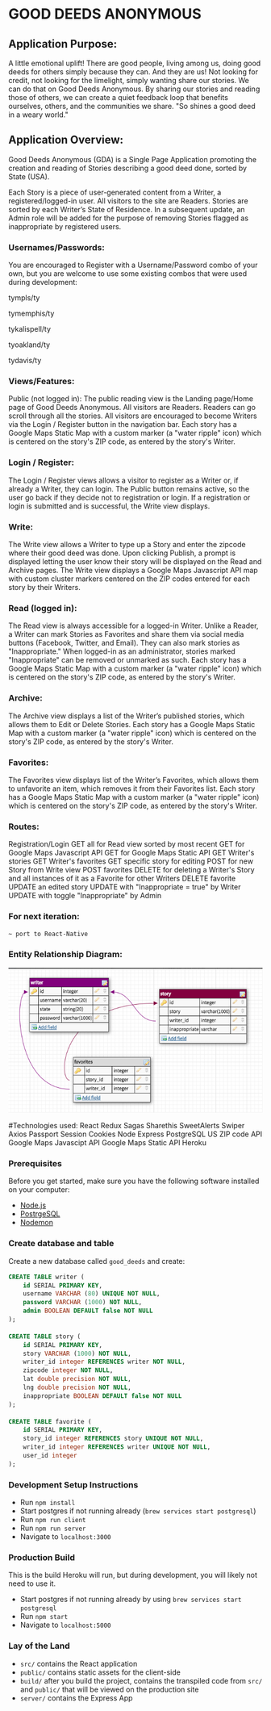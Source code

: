 # GOOD DEEDS ANONYMOUS

## Application Purpose:

A little emotional uplift! There are good people, living among us, doing good deeds for others simply because they can. And they are us! Not looking for credit, not looking for the limelight,  simply wanting share our stories. We can do that on Good Deeds Anonymous. By sharing our stories and reading those of others, we can create a quiet feedback loop that benefits ourselves, others, and the communities we share. "So shines a good deed in a weary world."

## Application Overview:

Good Deeds Anonymous (GDA) is a Single Page Application promoting the creation and reading of Stories describing a good deed done, sorted by State (USA).

Each Story is a piece of user-generated content from a Writer, a registered/logged-in user. All visitors to the site are Readers. Stories are sorted by each Writer’s State of Residence. In a subsequent update, an Admin role will be added for the purpose of removing Stories flagged as inappropriate by registered users.

### Usernames/Passwords:
You are encouraged to Register with a Username/Password combo of your own, but you are welcome to use some existing combos that were used during development:

tympls/ty

tymemphis/ty

tykalispell/ty

tyoakland/ty

tydavis/ty

### Views/Features:

Public (not logged in):
The public reading view is the Landing page/Home page of Good Deeds Anonymous. All visitors are Readers. Readers can go scroll through all the stories. All visitors are encouraged to become Writers via the Login / Register button in the navigation bar. Each story has a Google Maps Static Map with a custom marker (a "water ripple" icon) which is centered on the story's ZIP code, as entered by the story's Writer.

### Login / Register:
The Login / Register views allows a visitor to register as a Writer or, if already a Writer, they can login. The Public button remains active, so the user go back if they decide not to registration or login. If a registration or login is submitted and is successful, the Write view displays.

### Write:
The Write view allows a Writer to type up a Story and enter the zipcode where their good deed was done. Upon clicking Publish, a prompt is displayed letting the user know their story will be displayed on the Read and Archive pages. The Write view displays a Google Maps Javascript API map with custom cluster markers centered on the ZIP codes entered for each story by their Writers.

### Read (logged in):
The Read view is always accessible for a logged-in Writer. Unlike a Reader, a Writer can mark Stories as Favorites and share them via social media buttons (Facebook, Twitter, and Email). They can also mark stories as "Inappropriate." When logged-in as an administrator, stories marked "Inappropriate" can be removed or unmarked as such. Each story has a Google Maps Static Map with a custom marker (a "water ripple" icon) which is centered on the story's ZIP code, as entered by the story's Writer.

### Archive:
The Archive view displays a list of the Writer’s published stories, which allows them to Edit or Delete Stories. Each story has a Google Maps Static Map with a custom marker (a "water ripple" icon) which is centered on the story's ZIP code, as entered by the story's Writer.

### Favorites:
The Favorites view displays list of the Writer’s Favorites, which allows them to unfavorite an item, which removes it from their Favorites list. Each story has a Google Maps Static Map with a custom marker (a "water ripple" icon) which is centered on the story's ZIP code, as entered by the story's Writer.

### Routes:
Registration/Login
GET all for Read view sorted by most recent
GET for Google Maps Javascript API
GET for Google Maps Static API
GET Writer's stories
GET Writer's favorites
GET specific story for editing
POST for new Story from Write view
POST favorites
DELETE for deleting a Writer's Story and all instances of it as a Favorite for other Writers
DELETE favorite
UPDATE an edited story
UPDATE with "Inappropriate = true" by Writer
UPDATE with toggle "Inappropriate" by Admin


### For next iteration:
	~ port to React-Native

### Entity Relationship Diagram:

![ERD](documentation/images/ERD_GoodDeedsAnonymous.png)

#Technologies used:
React
Redux
Sagas
Sharethis
SweetAlerts
Swiper
Axios
Passport
Session Cookies
Node
Express
PostgreSQL
US ZIP code API
Google Maps Javascipt API
Google Maps Static API
Heroku

### Prerequisites

Before you get started, make sure you have the following software installed on your computer:

- [Node.js](https://nodejs.org/en/)
- [PostrgeSQL](https://www.postgresql.org/)
- [Nodemon](https://nodemon.io/)

### Create database and table

Create a new database called `good_deeds` and create:

```SQL
CREATE TABLE writer (
    id SERIAL PRIMARY KEY,
    username VARCHAR (80) UNIQUE NOT NULL,
    password VARCHAR (1000) NOT NULL,
    admin BOOLEAN DEFAULT false NOT NULL
);

CREATE TABLE story (
	id SERIAL PRIMARY KEY,
	story VARCHAR (1000) NOT NULL,
	writer_id integer REFERENCES writer NOT NULL,
	zipcode integer NOT NULL,
	lat double precision NOT NULL,
	lng double precision NOT NULL,
	inappropriate BOOLEAN DEFAULT false NOT NULL
);

CREATE TABLE favorite (
	id SERIAL PRIMARY KEY,
	story_id integer REFERENCES story UNIQUE NOT NULL,
	writer_id integer REFERENCES writer UNIQUE NOT NULL,
	user_id integer
);
```
### Development Setup Instructions

* Run `npm install`
* Start postgres if not running already (`brew services start postgresql`)
* Run `npm run client`
* Run `npm run server`
* Navigate to `localhost:3000`

### Production Build

This is the build Heroku will run, but during development, you will likely not need to use it.

* Start postgres if not running already by using `brew services start postgresql`
* Run `npm start`
* Navigate to `localhost:5000`

### Lay of the Land

* `src/` contains the React application
* `public/` contains static assets for the client-side
* `build/` after you build the project, contains the transpiled code from `src/` and `public/` that will be viewed on the production site
* `server/` contains the Express App
